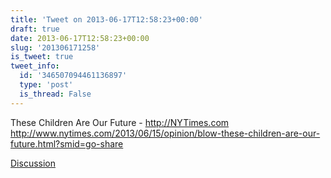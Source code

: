 ```yaml
---
title: 'Tweet on 2013-06-17T12:58:23+00:00'
draft: true
date: 2013-06-17T12:58:23+00:00
slug: '201306171258'
is_tweet: true
tweet_info:
  id: '346507094461136897'
  type: 'post'
  is_thread: False
---
```




These Children Are Our Future - <http://NYTimes.com> <http://www.nytimes.com/2013/06/15/opinion/blow-these-children-are-our-future.html?smid=go-share>

[Discussion](https://x.com/sytelus/status/346507094461136897)
